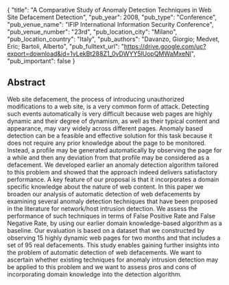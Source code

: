 {
  "title": "A Comparative Study of Anomaly Detection Techniques in Web Site Defacement Detection",
  "pub_year": 2008,
  "pub_type": "Conference",
  "pub_venue_name": "IFIP International Information Security Conference",
  "pub_venue_number": "23rd",
  "pub_location_city": "Milano",
  "pub_location_country": "Italy",
  "pub_authors": "Davanzo, Giorgio; Medvet, Eric; Bartoli, Alberto",
  "pub_fulltext_url": "https://drive.google.com/uc?export=download&id=1vLekBt288Z1_0vDWYY5lUopQMWaMxeNl",
  "pub_important": false
}

## Abstract
Web site defacement, the process of introducing unauthorized modifications to a web site, is a very common form of attack. Detecting such events automatically is very difficult because web pages are highly dynamic and their degree of dynamism, as well as their typical content and appearance, may vary widely across different pages. Anomaly based detection can be a feasible and effective solution for this task because it does not require any prior knowledge about the page to be monitored. Instead, a profile may be generated automatically by observing the page for a while and then any deviation from that profile may be considered as a defacement. We developed earlier an anomaly detection algorithm tailored to this problem and showed that the approach indeed delivers satisfactory performance. A key feature of our proposal is that it incorporates a domain specific knowledge about the nature of web content. In this paper we broaden our analysis of automatic detection of web defacements by examining several anomaly detection techniques that have been proposed in the literature for network/host intrusion detection. We assess the performance of such techniques in terms of False Positive Rate and False Negative Rate, by using our earlier domain knowledge-based algorithm as a baseline. Our evaluation is based on a dataset that we constructed by observing 15 highly dynamic web pages for two months and that includes a set of 95 real defacements. This study enables gaining further insights into the problem of automatic detection of web defacements. We want to ascertain whether existing techniques for anomaly intrusion detection may be applied to this problem and we want to assess pros and cons of incorporating domain knowledge into the detection algorithm.
